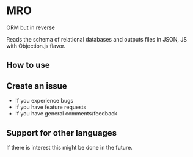 # MRO

ORM but in reverse

Reads the schema of relational databases and outputs files in JSON, JS with Objection.js flavor. 

## How to use



## Create an issue

- If you experience bugs
- If you have feature requests 
- If you have general comments/feedback 

## Support for other languages

If there is interest this might be done in the future.
